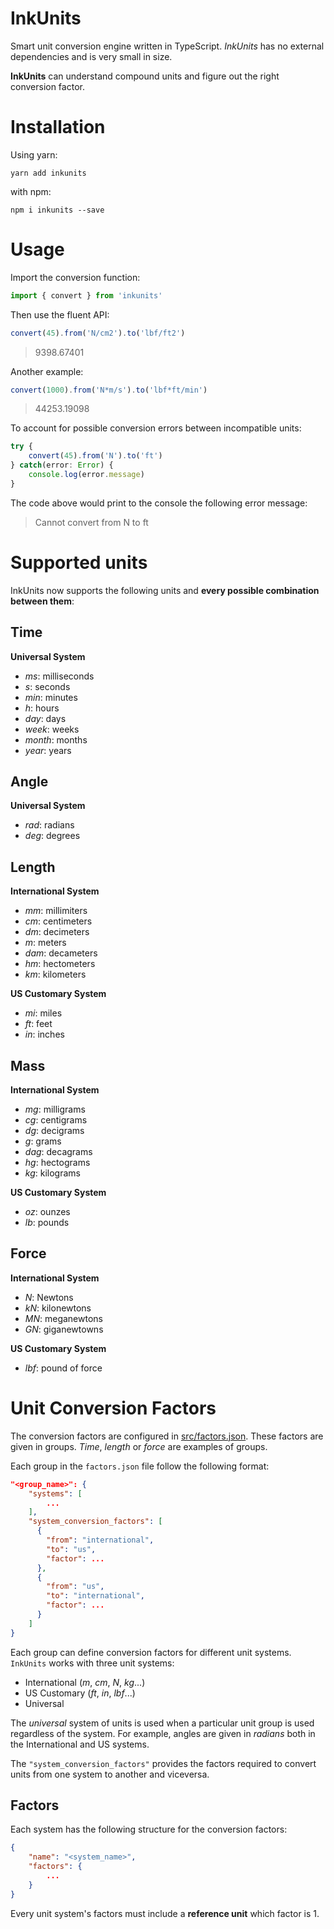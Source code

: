 # InkUnits
Smart unit conversion engine written in TypeScript.
_InkUnits_ has no external dependencies and is very small in size.

**InkUnits** can understand compound units and figure out the right conversion factor. 

# Installation

Using yarn:

```
yarn add inkunits
```

with npm:

```
npm i inkunits --save
```

# Usage
Import the conversion function:

```ts
import { convert } from 'inkunits'
```

Then use the fluent API:

```ts
convert(45).from('N/cm2').to('lbf/ft2')
```
> 9398.67401

Another example:

```ts
convert(1000).from('N*m/s').to('lbf*ft/min')
```
> 44253.19098


To account for possible conversion errors between incompatible units:

```ts
try {
    convert(45).from('N').to('ft')
} catch(error: Error) {
    console.log(error.message)
}
```
The code above would print to the console the following error message:
> Cannot convert from N to ft

# Supported units

InkUnits now supports the following units and **every possible combination between them**:

## Time

**Universal System**

- _ms_: milliseconds
- _s_: seconds
- _min_: minutes
- _h_: hours
- _day_: days
- _week_: weeks
- _month_: months
- _year_: years

## Angle

**Universal System**

- _rad_: radians
- _deg_: degrees

## Length

**International System**

- _mm_: millimiters
- _cm_: centimeters
- _dm_: decimeters
- _m_: meters
- _dam_: decameters
- _hm_: hectometers
- _km_: kilometers

**US Customary System**

- _mi_: miles
- _ft_: feet
- _in_: inches

## Mass

**International System**

- _mg_: milligrams
- _cg_: centigrams
- _dg_: decigrams
- _g_: grams
- _dag_: decagrams
- _hg_: hectograms
- _kg_: kilograms

**US Customary System**

- _oz_: ounzes
- _lb_: pounds

## Force

**International System**

- _N_: Newtons
- _kN_: kilonewtons
- _MN_: meganewtons
- _GN_: giganewtowns

**US Customary System**

- _lbf_: pound of force


# Unit Conversion Factors

The conversion factors are configured in [src/factors.json](src/factors.json).
These factors are given in groups. 
_Time_, _length_ or _force_ are examples of groups.

Each group in the `factors.json` file follow the following format:

```json
"<group_name>": {
    "systems": [
        ...
    ],
    "system_conversion_factors": [
      {
        "from": "international",
        "to": "us",
        "factor": ...
      },
      {
        "from": "us",
        "to": "international",
        "factor": ...
      }
    ]
}
```

Each group can define conversion factors for different unit systems.
`InkUnits` works with three unit systems:

- International (_m_, _cm_, _N_, _kg_...)
- US Customary (_ft_, _in_, _lbf_...)
- Universal

The _universal_ system of units is used when a particular unit group is used regardless of the system. 
For example, angles are given in _radians_ both in the International and US systems.

The `"system_conversion_factors"` provides the factors required to convert units from one system to another and viceversa.

## Factors

Each system has the following structure for the conversion factors:

```json
{
    "name": "<system_name>",
    "factors": {
        ...
    }
}
```

Every unit system's factors must include a **reference unit** which factor is 1.
